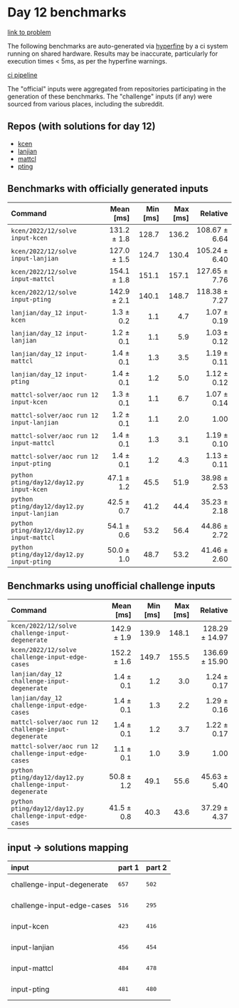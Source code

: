 # Day 12 benchmarks

[link to problem](http://adventofcode.com/2022/day/12)

The following benchmarks are auto-generated via [hyperfine](https://github.com/sharkdp/hyperfine) by a ci system running on shared hardware. Results may be inaccurate, particularly for execution times < 5ms, as per the hyperfine warnings.

[ci pipeline](http://ci.papercode.net:8080/teams/aoc2022/pipelines/aoc-compare-2022)

The "official" inputs were aggregated from repositories participating in the generation of these benchmarks. The "challenge" inputs (if any) were sourced from various places, including the subreddit.

## Repos (with solutions for day 12)


- [kcen](https://github.com/kcen/AdventOfCode)
- [lanjian](https://github.com/LanJian/aoc-2022)
- [mattcl](https://github.com/mattcl/aoc2022)
- [pting](https://github.com/pting/aoc2022)

## Benchmarks with officially generated inputs
| Command | Mean [ms] | Min [ms] | Max [ms] | Relative |
|:---|---:|---:|---:|---:|
| `kcen/2022/12/solve input-kcen` | 131.2 ± 1.8 | 128.7 | 136.2 | 108.67 ± 6.64 |
| `kcen/2022/12/solve input-lanjian` | 127.0 ± 1.5 | 124.7 | 130.4 | 105.24 ± 6.40 |
| `kcen/2022/12/solve input-mattcl` | 154.1 ± 1.8 | 151.1 | 157.1 | 127.65 ± 7.76 |
| `kcen/2022/12/solve input-pting` | 142.9 ± 2.1 | 140.1 | 148.7 | 118.38 ± 7.27 |
| `lanjian/day_12 input-kcen` | 1.3 ± 0.2 | 1.1 | 4.7 | 1.07 ± 0.19 |
| `lanjian/day_12 input-lanjian` | 1.2 ± 0.1 | 1.1 | 5.9 | 1.03 ± 0.12 |
| `lanjian/day_12 input-mattcl` | 1.4 ± 0.1 | 1.3 | 3.5 | 1.19 ± 0.11 |
| `lanjian/day_12 input-pting` | 1.4 ± 0.1 | 1.2 | 5.0 | 1.12 ± 0.12 |
| `mattcl-solver/aoc run 12 input-kcen` | 1.3 ± 0.1 | 1.1 | 6.7 | 1.07 ± 0.14 |
| `mattcl-solver/aoc run 12 input-lanjian` | 1.2 ± 0.1 | 1.1 | 2.0 | 1.00 |
| `mattcl-solver/aoc run 12 input-mattcl` | 1.4 ± 0.1 | 1.3 | 3.1 | 1.19 ± 0.10 |
| `mattcl-solver/aoc run 12 input-pting` | 1.4 ± 0.1 | 1.2 | 4.3 | 1.13 ± 0.11 |
| `python pting/day12/day12.py input-kcen` | 47.1 ± 1.2 | 45.5 | 51.9 | 38.98 ± 2.53 |
| `python pting/day12/day12.py input-lanjian` | 42.5 ± 0.7 | 41.2 | 44.4 | 35.23 ± 2.18 |
| `python pting/day12/day12.py input-mattcl` | 54.1 ± 0.6 | 53.2 | 56.4 | 44.86 ± 2.72 |
| `python pting/day12/day12.py input-pting` | 50.0 ± 1.0 | 48.7 | 53.2 | 41.46 ± 2.60 |
## Benchmarks using unofficial challenge inputs
| Command | Mean [ms] | Min [ms] | Max [ms] | Relative |
|:---|---:|---:|---:|---:|
| `kcen/2022/12/solve challenge-input-degenerate` | 142.9 ± 1.9 | 139.9 | 148.1 | 128.29 ± 14.97 |
| `kcen/2022/12/solve challenge-input-edge-cases` | 152.2 ± 1.6 | 149.7 | 155.5 | 136.69 ± 15.90 |
| `lanjian/day_12 challenge-input-degenerate` | 1.4 ± 0.1 | 1.2 | 3.0 | 1.24 ± 0.17 |
| `lanjian/day_12 challenge-input-edge-cases` | 1.4 ± 0.1 | 1.3 | 2.2 | 1.29 ± 0.16 |
| `mattcl-solver/aoc run 12 challenge-input-degenerate` | 1.4 ± 0.1 | 1.2 | 3.7 | 1.22 ± 0.17 |
| `mattcl-solver/aoc run 12 challenge-input-edge-cases` | 1.1 ± 0.1 | 1.0 | 3.9 | 1.00 |
| `python pting/day12/day12.py challenge-input-degenerate` | 50.8 ± 1.2 | 49.1 | 55.6 | 45.63 ± 5.40 |
| `python pting/day12/day12.py challenge-input-edge-cases` | 41.5 ± 0.8 | 40.3 | 43.6 | 37.29 ± 4.37 |

## input -> solutions mapping
|input|part 1|part 2|
|:---|:---|:---|
|challenge-input-degenerate|<pre>657</pre>|<pre>502</pre>|
|challenge-input-edge-cases|<pre>516</pre>|<pre>295</pre>|
|input-kcen|<pre>423</pre>|<pre>416</pre>|
|input-lanjian|<pre>456</pre>|<pre>454</pre>|
|input-mattcl|<pre>484</pre>|<pre>478</pre>|
|input-pting|<pre>481</pre>|<pre>480</pre>|
